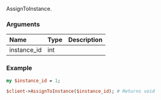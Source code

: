AssignToInstance.
### Arguments
**Name**|**Type**|**Description**
:---|:---|:---
instance_id|int|

### Example

```perl
my $instance_id = 1;

$client->AssignToInstance($instance_id); # Returns void
```